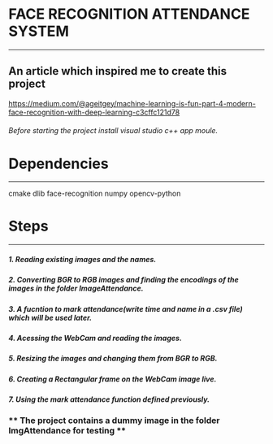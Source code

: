 # FACE RECOGNITION ATTENDANCE SYSTEM
---

## An article which inspired me to create this project

https://medium.com/@ageitgey/machine-learning-is-fun-part-4-modern-face-recognition-with-deep-learning-c3cffc121d78

###### Before starting the project install visual studio c++ app moule.

# Dependencies
---

cmake
dlib
face-recognition
numpy
opencv-python

# Steps
---

##### 1. Reading existing images and the names.
##### 2. Converting BGR to RGB images and finding the encodings of the images in the folder ImageAttendance.
##### 3. A fucntion to mark attendance(write time and name in a .csv file) which will be used later.
##### 4. Acessing the WebCam and reading the images.
##### 5. Resizing the images and changing them from BGR to RGB.
##### 6. Creating a Rectangular frame on the WebCam image live.
##### 7. Using the mark attendance function defined previously.



### ** The project contains a dummy image in the folder ImgAttendance for testing **
